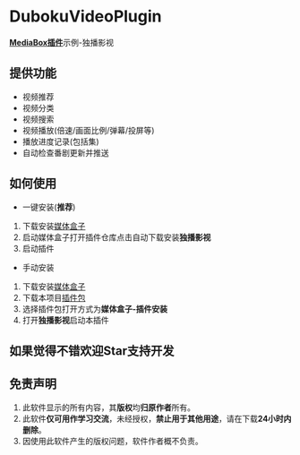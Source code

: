 # DubokuVideoPlugin

[**MediaBox插件**](https://github.com/RyensX/MediaBoxPlugin)示例-独播影视

## 提供功能
* 视频推荐
* 视频分类
* 视频搜索
* 视频播放(倍速/画面比例/弹幕/投屏等)
* 播放进度记录(包括集)
* 自动检查番剧更新并推送

## 如何使用

* 一键安装(**推荐**)

1. 下载安装[媒体盒子](https://github.com/RyensX/MediaBox)
2. 启动媒体盒子打开插件仓库点击自动下载安装**独播影视**
3. 启动插件

* 手动安装

1. 下载安装[媒体盒子](https://github.com/RyensX/MediaBox)
2. 下载本项目[插件包](https://github.com/RyensX/DubokuVideoPlugin/releases)
3. 选择插件包打开方式为**媒体盒子-插件安装**
4. 打开**独播影视**启动本插件

## 如果觉得不错欢迎Star支持开发

## 免责声明

1. 此软件显示的所有内容，其**版权**均**归原作者**所有。
2. 此软件**仅可用作学习交流**，未经授权，**禁止用于其他用途**，请在下载**24小时内删除**。
3. 因使用此软件产生的版权问题，软件作者概不负责。
